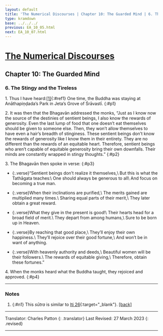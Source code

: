 ```yaml
---
layout: default
title: 'The Numerical Discourses | Chapter 10: The Guarded Mind | 6. The Stingy and the Tireless'
type: kramdown
base: ../../../
previous: EA_10_05.html
next: EA_10_07.html
---
```


# [The Numerical Discourses](../index.html)
## Chapter 10: The Guarded Mind
### 6. The Stingy and the Tireless

1\. Thus I have heard:[\[1\]](#n1){:#ref1} One time, the Buddha was staying at Anāthapiṇḍada’s Park in Jeta’s Grove of Śrāvastī.
{:#p1}

2\. It was then that the Bhagavān addressed the monks, “Just as I know now the source of the destinies of sentient beings, I also know the rewards of generosity. Even the last lump of food that one doesn’t eat themselves should be given to someone else. Then, they won’t allow themselves to have even a hair’s breadth of stinginess. These sentient beings don’t know the rewards of generosity like I know them in their entirety. They are no different than the rewards of an equitable heart. Therefore, sentient beings who aren’t capable of equitable generosity bring their own downfalls. Their minds are constantly wrapped in stingy thoughts.”
{:#p2}

3\. The Bhagavān then spoke in verse:
{:#p3}

* {:.verse}“Sentient beings don’t realize it themselves,\\
But this is what the Tathāgata teaches:\\
One should always be generous to all\\
And focus on becoming a true man.

* {:.verse}When their inclinations are purified,\\
The merits gained are multiplied many times.\\
Sharing equal parts of their merit,\\
They later obtain a great reward.

* {:.verse}What they give in the present is good!\\
Their hearts head for a broad field of merit.\\
They depart from among humans,\\
Sure to be born up in Heaven.

* {:.verse}By reaching that good place,\\
They’ll enjoy their own happiness.\\
They’ll rejoice over their good fortune,\\
And won’t be in want of anything.

* {:.verse}With heavenly authority and deeds,\\
Beautiful women will be their followers.\\
The rewards of equitable giving,\\
Therefore, obtain these fortunes.”

4\. When the monks heard what the Buddha taught, they rejoiced and approved.
{:#p4}

---

### Notes

1. {:#n1} This *sūtra* is similar to [Iti 26](https://suttacentral.net/iti26/en/sujato){:target="_blank"}. [\[back\]](#ref1)

---

Translator: Charles Patton
{: .translator}
Last Revised: 27 March 2023
{: .revised}

---